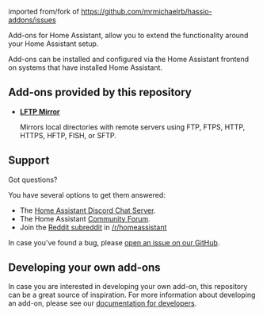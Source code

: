 imported from/fork of https://github.com/mrmichaelrb/hassio-addons/issues

Add-ons for Home Assistant, allow you to extend the functionality
around your Home Assistant setup.

Add-ons can be installed and configured via the Home Assistant frontend on
systems that have installed Home Assistant.

## Add-ons provided by this repository

- **[LFTP Mirror](/lftp_mirror/README.md)**

    Mirrors local directories with remote servers using FTP, FTPS, HTTP, HTTPS, HFTP, FISH, or SFTP.

## Support

Got questions?

You have several options to get them answered:

- The [Home Assistant Discord Chat Server][discord].
- The Home Assistant [Community Forum][forum].
- Join the [Reddit subreddit][reddit] in [/r/homeassistant][reddit]

In case you've found a bug, please [open an issue on our GitHub][issue].

## Developing your own add-ons

In case you are interested in developing your own add-on, this
repository can be a great source of inspiration. For more information
about developing an add-on, please see our
[documentation for developers][dev-docs].

[discord]: https://discord.gg/c5DvZ4e
[forum]: https://community.home-assistant.io
[issue]: https://github.com/mrmichaelrb/hassio-addons/issues
[reddit]: https://reddit.com/r/homeassistant
[dev-docs]: https://developers.home-assistant.io/docs/add-ons
